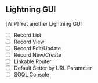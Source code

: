 ## Lightning GUI

[WIP] Yet another Lightning GUI


* [ ] Record List
* [ ] Record View
* [ ] Record Edit/Update
* [ ] Record New/Create
* [ ] Linkable Router
* [ ] Default Setter by URL Parameter
* [ ] SOQL Console